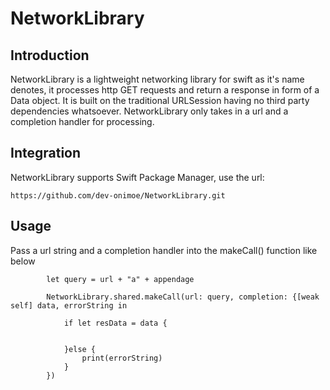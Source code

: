 # NetworkLibrary

## Introduction
NetworkLibrary is a lightweight networking library for swift as it's name denotes, it processes http GET requests and return a response in form of a Data object. It is built on the traditional URLSession having no third party dependencies whatsoever.  NetworkLibrary only takes in a url and a completion handler for processing.

## Integration

NetworkLibrary supports Swift Package Manager, use the url:
```
https://github.com/dev-onimoe/NetworkLibrary.git
```

## Usage

Pass a url string and a completion handler into the makeCall() function like below

```
        let query = url + "a" + appendage
        
        NetworkLibrary.shared.makeCall(url: query, completion: {[weak self] data, errorString in
            
            if let resData = data {
                
                
            }else {
                print(errorString)
            }
        })
```
